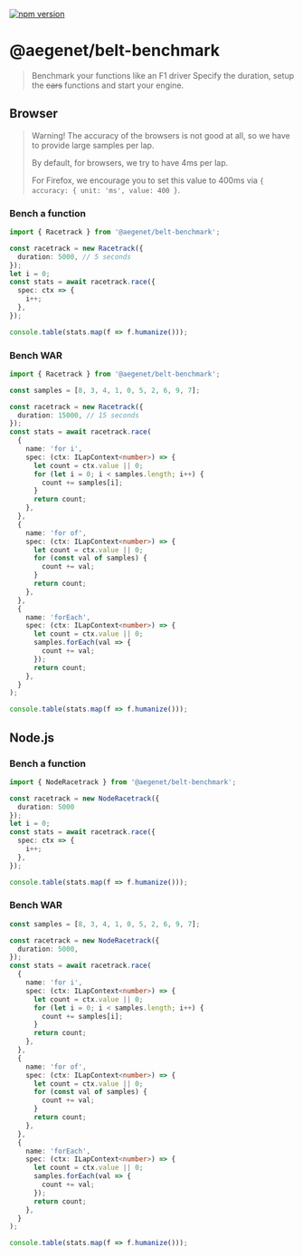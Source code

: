 [![npm version](https://img.shields.io/npm/v/@aegenet/belt-benchmark.svg)](https://www.npmjs.com/package/@aegenet/belt-benchmark)
<br>

# @aegenet/belt-benchmark

> Benchmark your functions like an F1 driver
> Specify the duration, setup the <s>cars</s> functions and start your engine.

## Browser

> Warning! The accuracy of the browsers is not good at all, so we have to provide large samples per lap.
>
> By default, for browsers, we try to have 4ms per lap.
>
> For Firefox, we encourage you to set this value to 400ms via `{ accuracy: { unit: 'ms', value: 400 }`.
>

### Bench a function
```typescript
import { Racetrack } from '@aegenet/belt-benchmark';

const racetrack = new Racetrack({
  duration: 5000, // 5 seconds
});
let i = 0;
const stats = await racetrack.race({
  spec: ctx => {
    i++;
  },
});

console.table(stats.map(f => f.humanize()));
```

### Bench WAR
```typescript
import { Racetrack } from '@aegenet/belt-benchmark';

const samples = [8, 3, 4, 1, 0, 5, 2, 6, 9, 7];

const racetrack = new Racetrack({
  duration: 15000, // 15 seconds
});
const stats = await racetrack.race(
  {
    name: 'for i',
    spec: (ctx: ILapContext<number>) => {
      let count = ctx.value || 0;
      for (let i = 0; i < samples.length; i++) {
        count += samples[i];
      }
      return count;
    },
  },
  {
    name: 'for of',
    spec: (ctx: ILapContext<number>) => {
      let count = ctx.value || 0;
      for (const val of samples) {
        count += val;
      }
      return count;
    },
  },
  {
    name: 'forEach',
    spec: (ctx: ILapContext<number>) => {
      let count = ctx.value || 0;
      samples.forEach(val => {
        count += val;
      });
      return count;
    },
  }
);

console.table(stats.map(f => f.humanize()));
```

## Node.js

### Bench a function
```typescript
import { NodeRacetrack } from '@aegenet/belt-benchmark';

const racetrack = new NodeRacetrack({
  duration: 5000
});
let i = 0;
const stats = await racetrack.race({
  spec: ctx => {
    i++;
  },
});

console.table(stats.map(f => f.humanize()));
```

### Bench WAR
```typescript
const samples = [8, 3, 4, 1, 0, 5, 2, 6, 9, 7];

const racetrack = new NodeRacetrack({
  duration: 5000,
});
const stats = await racetrack.race(
  {
    name: 'for i',
    spec: (ctx: ILapContext<number>) => {
      let count = ctx.value || 0;
      for (let i = 0; i < samples.length; i++) {
        count += samples[i];
      }
      return count;
    },
  },
  {
    name: 'for of',
    spec: (ctx: ILapContext<number>) => {
      let count = ctx.value || 0;
      for (const val of samples) {
        count += val;
      }
      return count;
    },
  },
  {
    name: 'forEach',
    spec: (ctx: ILapContext<number>) => {
      let count = ctx.value || 0;
      samples.forEach(val => {
        count += val;
      });
      return count;
    },
  }
);

console.table(stats.map(f => f.humanize()));
```